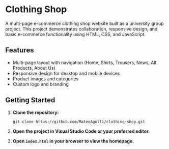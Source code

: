 # Clothing Shop

A multi-page e-commerce clothing shop website built as a university group project. This project demonstrates collaboration, responsive design, and basic e-commerce functionality using HTML, CSS, and JavaScript.

## Features

- Multi-page layout with navigation (Home, Shirts, Trousers, News, All Products, About Us)
- Responsive design for desktop and mobile devices
- Product images and categories
- Custom logo and branding

## Getting Started

1. **Clone the repository:**
   ```
   git clone https://github.com/MateoAgolli/clothing-shop.git
   ```

2. **Open the project in Visual Studio Code or your preferred editor.**

3. **Open `index.html` in your browser to view the homepage.**
